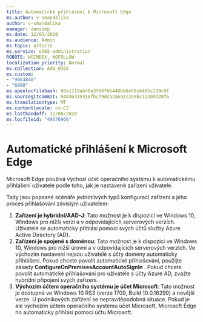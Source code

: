 ```yaml
---
title: Automatické přihlášení k Microsoft Edge
ms.author: v-smandalika
author: v-smandalika
manager: dansimp
ms.date: 12/03/2020
ms.audience: Admin
ms.topic: article
ms.service: o365-administration
ROBOTS: NOINDEX, NOFOLLOW
localization_priority: Normal
ms.collection: Adm_O365
ms.custom:
- "9003848"
- "6898"
ms.openlocfilehash: 68a1119abd0a3f687b6448bb6e58c6485c239c0f
ms.sourcegitcommit: 94036315916fbc79dca2a692c2e9bc1139dd28f6
ms.translationtype: MT
ms.contentlocale: cs-CZ
ms.lasthandoff: 12/08/2020
ms.locfileid: "49676966"
---
```

# <a name="sign-in-to-microsoft-edge-automatically"></a>Automatické přihlášení k Microsoft Edge

Microsoft Edge používá výchozí účet operačního systému k automatickému přihlášení uživatele podle toho, jak je nastavené zařízení uživatele. 

Tady jsou popsané scénáře jednotlivých typů konfigurací zařízení a jeho proces přihlašování závislým uživatelem:

1. **Zařízení je hybridní/AAD-J**: Tato možnost je k dispozici ve Windows 10, Windows pro nižší verzi a v odpovídajících serverových verzích. Uživatelé se automaticky přihlásí pomocí svých účtů služby Azure Active Directory (AD).
2. **Zařízení je spojené s doménou**: Tato možnost je k dispozici ve Windows 10, Windows pro nižší úrovni a v odpovídajících serverových verzích. Ve výchozím nastavení nejsou uživatelé s účty domény automaticky přihlášeni. Pokud chcete povolit automatické přihlašování, použijte zásady **ConfigureOnPremisesAccountAutoSignIn** . Pokud chcete povolit automatické přihlašování pro uživatele s účty Azure AD, zvažte hybridní připojení svých zařízení.
3. **Výchozím účtem operačního systému je účet Microsoft**: Tato možnost je dostupná ve Windows 10 RS3 (verze 1709, Build 10.0.16299) a novější verze. U podnikových zařízení se nepravděpodobná situace. Pokud je ale výchozím účtem operačního systému účet Microsoft, Microsoft Edge ho automaticky přihlásí pomocí účtu Microsoft.
 
 
